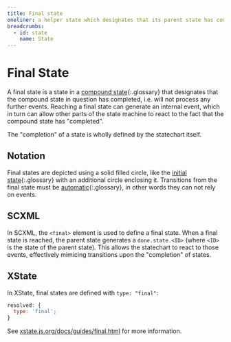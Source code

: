 ```yaml
---
title: Final state
oneliner: a helper state which designates that its parent state has completed
breadcrumbs:
  - id: state
    name: State
---
```


# Final State

A final state is a state in a [compound state](compound-state.html){:.glossary} that designates that the compound state in question has completed, i.e. will not process any further events.  Reaching a final state can generate an internal event, which in turn can allow other parts of the state machine to react to the fact that the compound state has "completed".

The "completion" of a state is wholly defined by the statechart itself.  

## Notation

Final states are depicted using a solid filled circle, like the [initial state](initial-state.html){:.glossary} with an additional circle enclosing it. Transitions from the final state must be [automatic](automatic-transition.html){:.glossary}, in other words they can not rely on events.

## SCXML

In SCXML, the `<final>` element is used to define a final state.  When a final state is reached, the parent state generates a `done.state.<ID>` (where `<ID>` is the state of the parent state).  This allows the statechart to react to those events, effectively mimicing transitions upon the "completion" of states.

## XState

In XState, final states are defined with `type: "final"`:

```js
resolved: {
  type: 'final';
}
```

See [xstate.js.org/docs/guides/final.html](https://xstate.js.org/docs/guides/final.html) for more information.
